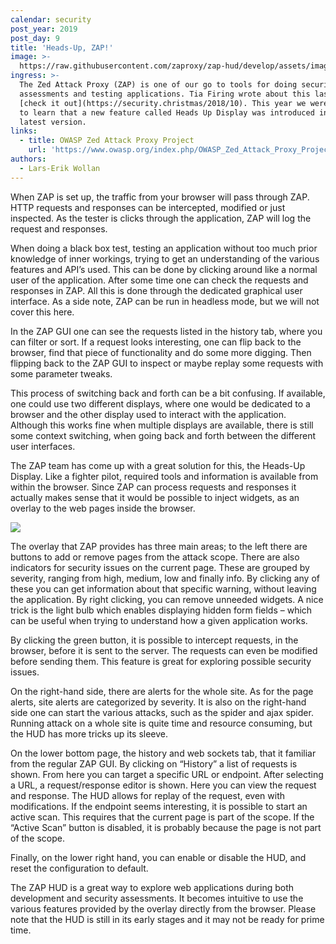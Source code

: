 ```yaml
---
calendar: security
post_year: 2019
post_day: 9
title: 'Heads-Up, ZAP!'
image: >-
  https://raw.githubusercontent.com/zaproxy/zap-hud/develop/assets/images/ZAP-HUD-Welcome-banner.png
ingress: >-
  The Zed Attack Proxy (ZAP) is one of our go to tools for doing security
  assessments and testing applications. Tia Firing wrote about this last year,
  [check it out](https://security.christmas/2018/10). This year we were excited
  to learn that a new feature called Heads Up Display was introduced in the
  latest version.
links:
  - title: OWASP Zed Attack Proxy Project
    url: 'https://www.owasp.org/index.php/OWASP_Zed_Attack_Proxy_Project'
authors:
  - Lars-Erik Wollan
---
```

When ZAP is set up, the traffic from your browser will pass through ZAP. HTTP requests and responses can be intercepted, modified or just inspected. As the tester is clicks through the application, ZAP will log the request and responses.

When doing a black box test, testing an application without too much prior knowledge of inner workings, trying to get an understanding of the various features and API’s used. This can be done by clicking around like a normal user of the application. After some time one can check the requests and responses in ZAP. All this is done through the dedicated graphical user interface. As a side note, ZAP can be run in headless mode, but we will not cover this here.

In the ZAP GUI one can see the requests listed in the history tab, where you can filter or sort. If a request looks interesting, one can flip back to the browser, find that piece of functionality and do some more digging. Then flipping back to the ZAP GUI to inspect or maybe replay some requests with some parameter tweaks.

This process of switching back and forth can be a bit confusing. If available, one could use two different displays, where one would be dedicated to a browser and the other display used to interact with the application. Although this works fine when multiple displays are available, there is still some context switching, when going back and forth between the different user interfaces.

The ZAP team has come up with a great solution for this, the Heads-Up Display. Like a fighter pilot, required tools and information is available from within the browser. Since ZAP can process requests and responses it actually makes sense that it would be possible to inject widgets, as an overlay to the web pages inside the browser.

![](/assets/zap-hud-welcome.jpeg)

The overlay that ZAP provides has three main areas; to the left there are buttons to add or remove pages from the attack scope. There are also indicators for security issues on the current page. These are grouped by severity, ranging from high, medium, low and finally info. By clicking any of these you can get information about that specific warning, without leaving the application. By right clicking, you can remove unneeded widgets. A nice trick is the light bulb which enables displaying hidden form fields – which can be useful when trying to understand how a given application works.

By clicking the green button, it is possible to intercept requests, in the browser, before it is sent to the server. The requests can even be modified before sending them. This feature is great for exploring possible security issues.

On the right-hand side, there are alerts for the whole site. As for the page alerts, site alerts are categorized by severity. It is also on the right-hand side one can start the various attacks, such as the spider and ajax spider. Running attack on a whole site is quite time and resource consuming, but the HUD has more tricks up its sleeve.

On the lower bottom page, the history and web sockets tab, that it familiar from the regular ZAP GUI. By clicking on “History” a list of requests is shown. From here you can target a specific URL or endpoint. After selecting a URL, a request/response editor is shown. Here you can view the request and response. The HUD allows for replay of the request, even with modifications. If the endpoint seems interesting, it is possible to start an active scan. This requires that the current page is part of the scope. If the “Active Scan” button is disabled, it is probably because the page is not part of the scope.

Finally, on the lower right hand, you can enable or disable the HUD, and reset the configuration to default.

The ZAP HUD is a great way to explore web applications during both development and security assessments. It becomes intuitive to use the various features provided by the overlay directly from the browser. Please note that the HUD is still in its early stages and it may not be ready for prime time.
